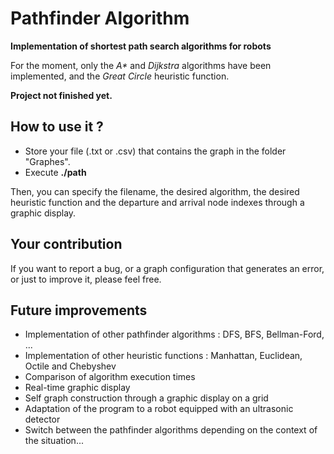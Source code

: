 # Pathfinder Algorithm

**Implementation of shortest path search algorithms for robots**

For the moment, only the _A*_ and _Dijkstra_ algorithms have been implemented, and the _Great Circle_ heuristic function.

**Project not finished yet.**

## How to use it ?
- Store your file (.txt or .csv) that contains the graph in the folder "Graphes".
- Execute **./path**

Then, you can specify the filename, the desired algorithm, the desired heuristic function and the departure and arrival node indexes through a graphic display.

## Your contribution
If you want to report a bug, or a graph configuration that generates an error, or just to improve it, please feel free.

## Future improvements
- Implementation of other pathfinder algorithms : DFS, BFS, Bellman-Ford, ...
- Implementation of other heuristic functions : Manhattan, Euclidean, Octile and Chebyshev
- Comparison of algorithm execution times
- Real-time graphic display
- Self graph construction through a graphic display on a grid
- Adaptation of the program to a robot equipped with an ultrasonic detector
- Switch between the pathfinder algorithms depending on the context of the situation...
